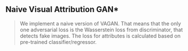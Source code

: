 ## Naive Visual Attribution GAN*
> We implement a naive version of VAGAN. That means that the only one adversarial loss is the Wasserstein loss from discriminator, that detects fake images. The loss for attributes is calculated based on pre-trained classifier/regressor.